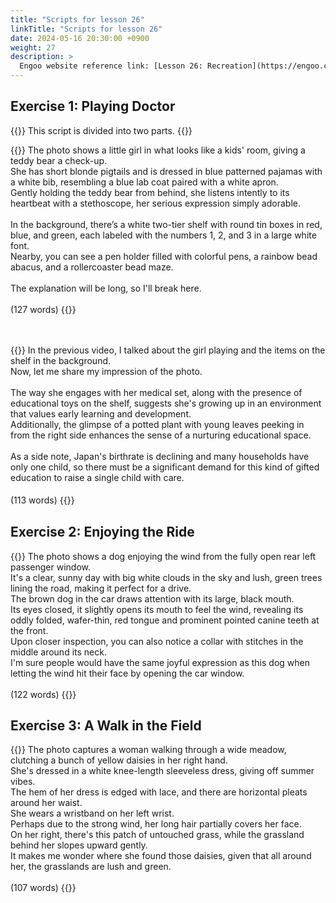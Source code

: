 ```yaml
---
title: "Scripts for lesson 26"
linkTitle: "Scripts for lesson 26"
date: 2024-05-16 20:30:00 +0900
weight: 27
description: >
  Engoo website reference link: [Lesson 26: Recreation](https://engoo.com/app/lessons/describing-pictures-intermediate-describing-pictures-recreation/2-jirkxbEeelWTuIy6DYUQ?category_id=P_HriMOnEeifo0O-yMP42w&course_id=ZZasjsOnEeiHZVOMC0VfdA)
---
```


## Exercise 1: Playing Doctor

{{<alert>}}
This script is divided into two parts.
{{</alert>}}

{{<card header="**1st script**">}}
The photo shows a little girl in what looks like a kids' room, giving a teddy bear a check-up. <br/>
She has short blonde pigtails and is dressed in blue patterned pajamas with a white bib, resembling a blue lab coat paired with a white apron. <br/>
Gently holding the teddy bear from behind, she listens intently to its heartbeat with a stethoscope, her serious expression simply adorable.<br/>
<br/>
In the background, there’s a white two-tier shelf with round tin boxes in red, blue, and green, each labeled with the numbers 1, 2, and 3 in a large white font. <br/>
Nearby, you can see a pen holder filled with colorful pens, a rainbow bead abacus, and a rollercoaster bead maze. <br/>
<br/>
The explanation will be long, so I'll break here.<br/>
<br/>
(127 words)
{{</card>}}

　

{{<card header="**2nd script**">}}
In the previous video, I talked about the girl playing and the items on the shelf in the background. <br/>
Now, let me share my impression of the photo.<br/>
<br/>
The way she engages with her medical set, along with the presence of educational toys on the shelf, suggests she's growing up in an environment that values early learning and development. <br/>
Additionally, the glimpse of a potted plant with young leaves peeking in from the right side enhances the sense of a nurturing educational space.<br/>
<br/>
As a side note, Japan's birthrate is declining and many households have only one child, so there must be a significant demand for this kind of gifted education to raise a single child with care.<br/>
<br/>
(113 words)
{{</card>}}
　

## Exercise 2: Enjoying the Ride

{{<card header="**Script**">}}
The photo shows a dog enjoying the wind from the fully open rear left passenger window. <br/>
It's a clear, sunny day with big white clouds in the sky and lush, green trees lining the road, making it perfect for a drive. <br/>
The brown dog in the car draws attention with its large, black mouth. <br/>
Its eyes closed, it slightly opens its mouth to feel the wind, revealing its oddly folded, wafer-thin, red tongue and prominent pointed canine teeth at the front. <br/>
Upon closer inspection, you can also notice a collar with stitches in the middle around its neck.<br/>
I'm sure people would have the same joyful expression as this dog when letting the wind hit their face by opening the car window.<br/>
<br/>
(122 words)
{{</card>}}

## Exercise 3: A Walk in the Field

{{<card header="**Script**">}}
The photo captures a woman walking through a wide meadow, clutching a bunch of yellow daisies in her right hand. <br/>
She's dressed in a white knee-length sleeveless dress, giving off summer vibes. <br/>
The hem of her dress is edged with lace, and there are horizontal pleats around her waist. <br/>
She wears a wristband on her left wrist. <br/>
Perhaps due to the strong wind, her long hair partially covers her face. <br/>
On her right, there's this patch of untouched grass, while the grassland behind her slopes upward gently.<br/>
It makes me wonder where she found those daisies, given that all around her, the grasslands are lush and green.<br/>
<br/>
(107 words)
{{</card>}}
